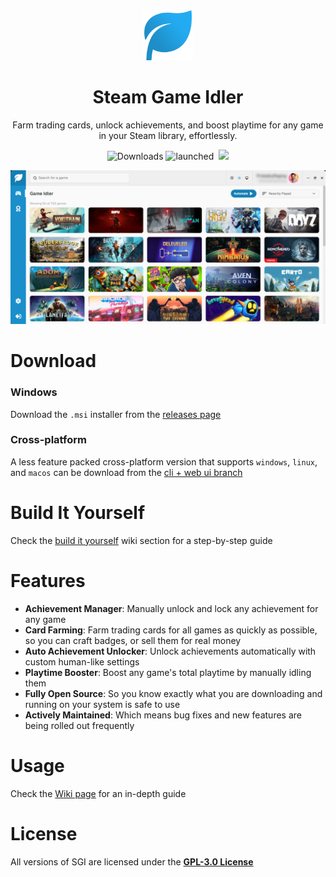 <div align="center">
  <img src="./assets/logo.png" width='80' alt='Click for larger image' />
  <h1>Steam Game Idler</h1>
  <p>Farm trading cards, unlock achievements, and boost playtime for any game in your Steam library, effortlessly.</p>
<p>
  <img src="https://img.shields.io/github/downloads/probablyraging/steam-game-idler/total?style=for-the-badge&color=137eb5" alt="Downloads" />
  <img src="https://img.shields.io/badge/dynamic/json?url=https%3A%2F%2Fapibase.vercel.app%2Fapi%2FgetStatistics&query=%24.launched&style=for-the-badge&label=app launches&color=137eb5" alt="launched" />
  <img src="https://img.shields.io/badge/dynamic/json?url=https%3A%2F%2Fapibase.vercel.app%2Fapi%2FgetStatistics&query=%24.idle&style=for-the-badge&label=games idled&color=137eb5" alt="" />
  <img src="https://img.shields.io/badge/dynamic/json?url=https%3A%2F%2Fapibase.vercel.app%2Fapi%2FgetStatistics&query=%24.achievement&style=for-the-badge&label=achievements unlocked&color=137eb5" 
</p>
</div>
<div align="center" style="margin-top: 10px;">
  <img src="./assets/example.png" width='700' alt='Click for larger image' />
</div>

# Download
### Windows
Download the `.msi` installer from the [releases page](https://github.com/probablyraging/steam-game-idler/releases)<br/>

### Cross-platform
A less feature packed cross-platform version that supports `windows`, `linux`, and `macos` can be download from the [cli + web ui branch](https://github.com/probablyraging/steam-game-idler/tree/cli-webui)

# Build It Yourself
Check the [build it yourself](https://github.com/probablyraging/steam-game-idler/wiki/Build-it-yourself) wiki section for a step-by-step guide

# Features
- **Achievement Manager**: Manually unlock and lock any achievement for any game
- **Card Farming**: Farm trading cards for all games as quickly as possible, so you can craft badges, or sell them for real money
- **Auto Achievement Unlocker**: Unlock achievements automatically with custom human-like settings
- **Playtime Booster**: Boost any game's total playtime by manually idling them
- **Fully Open Source**: So you know exactly what you are downloading and running on your system is safe to use
- **Actively Maintained**: Which means bug fixes and new features are being rolled out frequently

# Usage
Check the [Wiki page](https://github.com/probablyraging/steam-game-idler/wiki) for an in-depth guide

# License
All versions of SGI are licensed under the **[GPL-3.0 License](./LICENSE)**